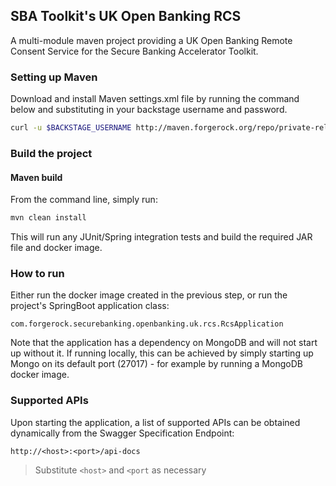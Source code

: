 ## SBA Toolkit's UK Open Banking RCS 

A multi-module maven project providing a UK Open Banking Remote Consent Service for the Secure Banking Accelerator Toolkit.

### Setting up Maven

Download and install Maven settings.xml file by running the command below and substituting in your backstage username and password.

```bash
curl -u $BACKSTAGE_USERNAME http://maven.forgerock.org/repo/private-releases/settings.xml > ~/.m2/settings.xml
```

### Build the project

#### Maven build

From the command line, simply run:

```bash
mvn clean install
```

This will run any JUnit/Spring integration tests and build the required JAR file and docker image.

### How to run
Either run the docker image created in the previous step, or run the project's SpringBoot application class:

```com.forgerock.securebanking.openbanking.uk.rcs.RcsApplication``` 

Note that the application has a dependency on MongoDB and will not start up without it. If running locally, this can be
achieved by simply starting up Mongo on its default port (27017) - for example by running a MongoDB docker image.

### Supported APIs
Upon starting the application, a list of supported APIs can be obtained dynamically from the Swagger Specification Endpoint:

```http://<host>:<port>/api-docs``` 

> Substitute `<host>` and `<port` as necessary
